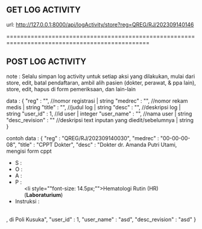 GET LOG ACTIVITY
------------------
url: http://127.0.0.1:8000/api/logActivity/store?reg=QREG/RJ/202309140146

===============================================================================================

POST LOG ACTIVITY
------------------
note : Selalu simpan log activity untuk setiap aksi yang dilakukan, mulai dari store, edit, batal pendaftaran, ambil alih pasien (dokter, perawat, & ppa lain), store, edit, hapus di form pemeriksaan, dan lain-lain

data : {
    "reg" : "", //nomor registrasi | string
    "medrec" : "", //nomor rekam medis | string
    "title" : "", //judul log | string
    "desc" : "", //deskripsi log | string
    "user_id" : 1, //id user | integer
    "user_name" : "", //nama user | string
    "desc_revision" : "" //deskripsi text inputan yang diedit/sebelumnya | string
}

contoh data : {
    "reg" : "QREG/RJ/202309140030",
    "medrec" : "00-00-00-08",
    "title" : "CPPT Dokter",
    "desc" : "Dokter dr. Amanda Putri Utami, mengisi form cppt
                    <br>
                    <ul>
                        <li> S :  </li>
                        <li> O :  </li>
                        <li> A : <ul>  </ul> </li>
                        <li> P : <ul> <li style=""font-size: 14.5px;"">Hematologi Rutin (HR) (<b>Laboraturium</b>)</li> </ul> </li>
                        <li> Instruksi :  </li>
                    </ul>
                    <br>
                , di Poli Kusuka",
    "user_id" : 1,
    "user_name" : "asd",
    "desc_revision" : "asd"
}
